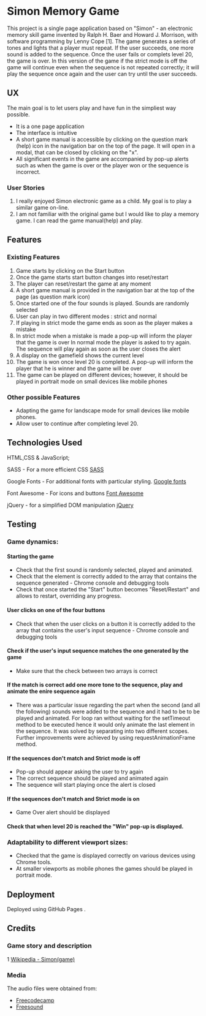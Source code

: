 # Simon Memory Game

This project is a single page application based on "Simon" - an electronic memory skill game invented by
Ralph H. Baer and Howard J. Morrison, with software programming by Lenny Cope [1]. The game generates a series of tones and lights that a player must repeat. 
If the user succeeds, one more sound is added to the sequence. Once the user fails or complets level 20, the game is over. In this version of the game if the 
strict mode is off the game will continue even when the sequence is not repeated correctly; it will play the sequence once again and the user can try until
the user succeeds.

## UX
The main goal is to let users play and have fun in the simpliest way possible.

* It is a one page application
* The interface is intuitive
* A short game manual is accessible by clicking on the question mark (help) icon in the navigation bar on the top of the page. 
  It will open in a modal, that can be closed by clicking on the "x".
* All significant events in the game are accompanied by pop-up alerts such as when the game is over or the player won or the sequence is incorrect.

### User Stories
1. I really enjoyed Simon  electronic game as a child. My goal is to play a similar game on-line.
2. I am not familiar with the original game but I would like to play a memory game. I can read the game manual(help) and play.

## Features

### Existing Features
1. Game starts by clicking on the Start button
2. Once the game starts start button changes into reset/restart
3. The player can reset/restart the game at any moment
2. A short game manual is provided in the navigation bar at the top of the page (as question mark icon)
3. Once started one of the four sounds is played. Sounds are randomly selected
4. User can play in two different modes : strict and normal
5. If playing in strict mode the game ends as soon as the player makes a mistake
6. In strict mode when a mistake is made a pop-up will inform the player that the game is over
   In normal mode the player is asked to try again. The sequence will play again as soon as the user closes the alert
8. A display on the gamefield shows the current level 
8. The game is won once level 20 is completed. A pop-up will inform the player that he is winner and the game will be over
9. The game can be played on different devices; however, it should be played in portrait mode on small devices like mobile phones

### Other possible Features 

* Adapting the game for landscape mode for small devices like mobile phones.
* Allow user to continue after completing level 20.

## Technologies Used
HTML,CSS & JavaScript;

SASS - For a more efficient CSS
[SASS](https://sass-lang.com/) 

Google Fonts - For additional fonts with particular styling.
[Google fonts](https://fonts.google.com/)

Font Awesome - For icons and buttons
[Font Awesome](https://fontawesome.com/free)

jQuery - for a simplified DOM manipulation
[jQuery](https://jquery.com)

## Testing

### Game dynamics:

#### Starting the game
*  Check that the first sound is randomly selected, played and animated. 
*  Check that the element is correctly added to the array that contains the sequence generated -  Chrome console and debugging tools
*  Check that once started the "Start" button becomes "Reset/Restart" and allows to restart, overriding any progress.

#### User clicks on one of the four buttons
* Check that when the user clicks on a button it is correctly added to the array that contains the user's input sequence - Chrome console and debugging tools

#### Check if the user's input sequence matches the one generated by the game 
* Make sure that the check between two arrays is correct

#### If the match is correct add one more tone to the sequence, play and animate the enire sequence again
* There was a particular issue regarding the part when the second (and all the following) sounds were added to the sequence and it had to be to be played and animated.
  For loop ran without waiting for the setTimeout method to be executed hence it would only animate the last element in the sequence.
  It was solved by separating into two different scopes. Further improvements were achieved by using requestAnimationFrame method.

#### If the sequences don't match and Strict mode is off 
* Pop-up should appear asking the user to try again
* The correct sequence should be played and animated again
* The sequence will start playing once the alert is closed
  

#### If the sequences don't match and Strict mode is on
* Game Over alert should be displayed

#### Check that when level 20 is reached the "Win" pop-up is displayed.


### Adaptability to different viewport sizes:
* Checked that the game is displayed correctly on various devices using Chrome tools.
* At smaller viewports as mobile phones the games should be played in portrait mode. 
 

## Deployment

Deployed using GitHub Pages .


## Credits

### Game story and description
1 [Wikipedia - Simon(game)](https://en.wikipedia.org/wiki/Simon_(game))

### Media

The audio files were obtained from:
* [Freecodecamp](https://www.freecodecamp.org/)
* [Freesound](http://www.freesound.org/)

